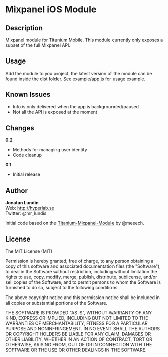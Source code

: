 # Mixpanel iOS Module 

## Description

Mixpanel module for Titanium Mobile. This module currently only exposes a subset of the full Mixpanel API. 

## Usage

Add the module to you project, the latest version of the module can be found inside the dist folder. See example/app.js for usage example.

## Known Issues

* Info is only delivered when the app is backgrounded/paused
* Not all the API is exposed at the moment

## Changes

**0.2**
- Methods for managing user identity
- Code cleanup

**0.1**
- Initial release

## Author 

**Jonatan Lundin**  
Web: http://hyperlab.se  
Twitter: @mr_lundis  

Initial code based on the [Titanium-Mixpanel-Module](https://github.com/meeech/Titanium-Mixpanel-Module) by @meeech.

## License

The MIT License (MIT)

Permission is hereby granted, free of charge, to any person obtaining a copy of this software and associated documentation files (the "Software"), to deal in the Software without restriction, including without limitation the rights to use, copy, modify, merge, publish, distribute, sublicense, and/or sell copies of the Software, and to permit persons to whom the Software is furnished to do so, subject to the following conditions:

The above copyright notice and this permission notice shall be included in all copies or substantial portions of the Software.

THE SOFTWARE IS PROVIDED "AS IS", WITHOUT WARRANTY OF ANY KIND, EXPRESS OR IMPLIED, INCLUDING BUT NOT LIMITED TO THE WARRANTIES OF MERCHANTABILITY, FITNESS FOR A PARTICULAR PURPOSE AND NONINFRINGEMENT. IN NO EVENT SHALL THE AUTHORS OR COPYRIGHT HOLDERS BE LIABLE FOR ANY CLAIM, DAMAGES OR OTHER LIABILITY, WHETHER IN AN ACTION OF CONTRACT, TORT OR OTHERWISE, ARISING FROM, OUT OF OR IN CONNECTION WITH THE SOFTWARE OR THE USE OR OTHER DEALINGS IN THE SOFTWARE.